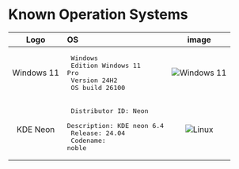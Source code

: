 # Known Operation Systems

 Logo  | OS | image
:------------: | :------------ | :------:
Windows 11 |<pre>    Windows<br>    Edition     Windows 11 Pro<br>    Version	    24H2<br>    OS build    26100</pre>  | ![Windows 11](../OSS/windows/about.png)
KDE Neon |<pre>    Distributor ID: Neon<br>    Description:    KDE neon 6.4<br>    Release:        24.04 <br>    Codename:       noble</pre>  | ![Linux](../OSS/linux/about.png)

